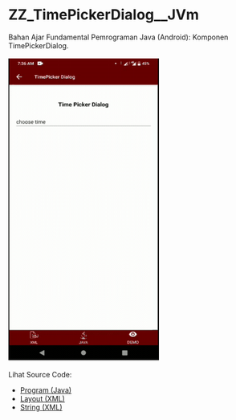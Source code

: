 # ZZ_TimePickerDialog__JVm
Bahan Ajar Fundamental Pemrograman Java (Android): Komponen TimePickerDialog.<br><br>
<img src="https://github.com/RizkyKhapidsyah/ZZ_TimePickerDialog__JVm/blob/master/app/rslts/20200422_073648-1587515838296.gif" height=600px width=300px><br><br>
Lihat Source Code:<br>
- <a href="https://github.com/RizkyKhapidsyah/ZZ_TimePickerDialog__JVm/blob/master/app/src/main/java/com/rk/tpd/MainActivity.java">Program (Java)</a><br>
- <a href="https://github.com/RizkyKhapidsyah/ZZ_TimePickerDialog__JVm/blob/master/app/src/main/res/layout/activity_main.xml">Layout (XML)</a><br>
- <a href="https://github.com/RizkyKhapidsyah/ZZ_TimePickerDialog__JVm/blob/master/app/src/main/res/values/strings.xml">String (XML)</a>
